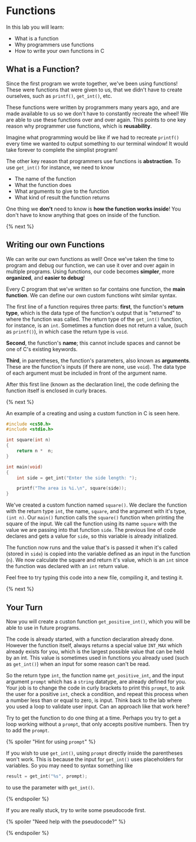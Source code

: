 # Functions

In this lab you will learn:

- What is a function
- Why programmers use functions
- How to write your own functions in C

## What is a Function?

Since the first program we wrote together, we've been using functions! These were functions that were given to us, that we didn't have to create ourselves, such as `printf()`, `get_int()`, etc.

These functions were written by programmers many years ago, and are made available to us so we don't have to constantly recreate the wheel! We are able to use these functions over and over again. This points to one key reason why programmer use functions, which is **reusability**. 

Imagine what programming would be like if we had to recreate `printf()` every time we wanted to output something to our terminal window! It would take forever to complete the simplist program! 

The other key reason that programmers use functions is **abstraction**. To use `get_int()` for instance, we need to know 
* The name of the function
* What the function does
* What arguments to give to the function
* What kind of result the function returns

One thing we **don't** need to know is **how the function works inside**! You don't have to know anything that goes on inside of the function.

{% next %}

## Writing our own Functions

We can write our own functions as well! Once we've taken the time to program and debug our function, we can use it over and over again in multiple programs. Using functions, our code becomes **simpler**, more **organized**, and **easier to debug**!

Every C program that we've written so far contains one function, the **main function**. We can define our own custom functions wiht similar syntax. 

The first line of a function requires three parts: **first**, the function's **return type**, which is the data type of the function's output that is "returned" to where the function was called. The return type of the `get_int()` function, for instance, is an `int`. Sometimes a function does not return a value, (such as `printf()`), in which case the return type is `void`. 

**Second**, the function's **name**; this cannot include spaces and cannot be one of C's existing keywords. 

**Third**, in parentheses, the function's parameters, also known as **arguments**. These are the function's inputs (if there are none, use `void`). The data type of each argument must be included in front of the argument name.

After this first line (known as the declaration line), the code defining the function itself is enclosed in curly braces.

{% next %}

An example of a creating and using a custom function in C is seen here.

```c
#include <cs50.h>
#include <stdio.h>

int square(int n)
{
    return n *  n;
}

int main(void)
{
    int side = get_int("Enter the side length: ");

    printf("The area is %i.\n", square(side));
}
```

We've created a custom function named `square()`. We declare the function with the return type `int`, the name, `square`, and the argument with it's type, `(int n)`. Our `main()` function calls the `square()` function when printing the square of the input. We call the function using its name `square` with the value we are passing into that function `side`. The previous line of code declares and gets a value for `side`, so this variable is already initialized.

The function now runs and the value that's is passed it when it's called (stored in `side`) is copied into the variable defined as an input in the function (`n`). We now calculate the square and return it's value, which is an `int` since the function was declared with an `int` return value.

Feel free to try typing this code into a new file, compiling it, and testing it.

{% next %}

## Your Turn

Now you will create a custon function `get_positive_int()`, which you will be able to use in future programs.

The code is already started, with a function declaration already done. However the function itself, always returns a special value `INT_MAX` which already exists for you, which is the largest possible value that can be held by an int. This value is sometimes used in functions you already used (such as `get_int()`) when an input for some reason can't be read.

So the return type `int`, the function name `get_positive_int`, and the input argument `prompt` which has a `string` datatype, are already defined for you. Your job is to change the code in curly brackets to print this `prompt`, to ask the user for a positive `int`, check a condition, and repeat this process when a number less than or equal to zero, is input. Think back to the lab where you used a loop to validate user input. Can an approach like that work here?

Try to get the function to do one thing at a time. Perhaps you try to get a loop working without a `prompt`, that only accepts positive numbers. Then try to add the `prompt`.

{% spoiler "Hint for using `prompt`" %}

If you wish to use `get_int()`, using `prompt` directly inside the parentheses won't work. This is because the input for `get_int()` uses placeholders for variables. So you may need to syntax something like 

```c
result = get_int("%s", prompt);
```

to use the parameter with `get_int()`.

{% endspoiler %}

If you are really stuck, try to write some pseudocode first. 

{% spoiler "Need help with the pseudocode?" %}

{% endspoiler %}


